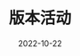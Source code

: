 ---
title: 版本活动
icon: folder
date: 2022-10-22
index: false
category:
  - 攻略
  - 游戏
  - 原神
  - 版本活动
tag:
  - 攻略
  - 原神
article: false
---